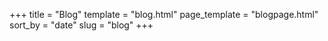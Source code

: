 +++
title = "Blog"
template = "blog.html"
page_template = "blogpage.html"
sort_by = "date"
slug = "blog"
+++